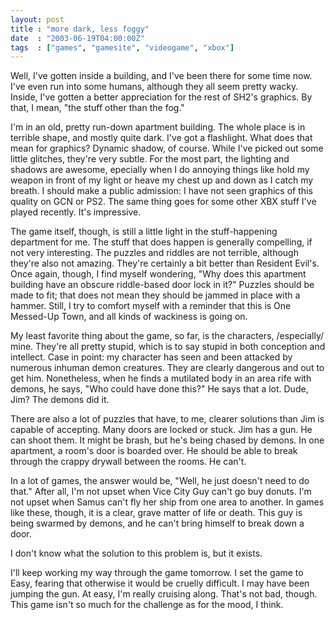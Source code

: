 ```yaml
---
layout: post
title : "more dark, less foggy"
date  : "2003-06-19T04:00:00Z"
tags  : ["games", "gamesite", "videogame", "xbox"]
---
```

Well, I've gotten inside a building, and I've been there for some time now. I've even run into some humans, although they all seem pretty wacky.  Inside, I've gotten a better appreciation for the rest of SH2's graphics.  By that, I mean, "the stuff other than the fog."

I'm in an old, pretty run-down apartment building.  The whole place is in terrible shape, and mostly quite dark.  I've got a flashlight.  What does that mean for graphics?  Dynamic shadow, of course.  While I've picked out some little glitches, they're very subtle.  For the most part, the lighting and shadows are awesome, epecially when I do annoying things like hold my weapon in front of my light or heave my chest up and down as I catch my breath.  I should make a public admission:  I have not seen graphics of this quality on GCN or PS2.  The same thing goes for some other XBX stuff I've played recently.  It's impressive.

The game itself, though, is still a little light in the stuff-happening department for me.  The stuff that does happen is generally compelling, if not very interesting.  The puzzles and riddles are not terrible, although they're also not amazing.  They're certainly a bit better than Resident Evil's.  Once again, though, I find myself wondering, "Why does this apartment building have an obscure riddle-based door lock in it?"  Puzzles should be made to fit;  that does not mean they should be jammed in place with a hammer.  Still, I try to comfort myself with a reminder that this is One Messed-Up Town, and all kinds of wackiness is going on.

My least favorite thing about the game, so far, is the characters, /especially/ mine.  They're all pretty stupid, which is to say stupid in both conception and intellect.  Case in point:  my character has seen and been attacked by numerous inhuman demon creatures.  They are clearly dangerous and out to get him.  Nonetheless, when he finds a mutilated body in an area rife with demons, he says, "Who could have done this?"  He says that a lot.  Dude, Jim?  The demons did it.

There are also a lot of puzzles that have, to me, clearer solutions than Jim is capable of accepting.  Many doors are locked or stuck.  Jim has a gun.  He can shoot them.  It might be brash, but he's being chased by demons.  In one apartment, a room's door is boarded over.  He should be able to break through the crappy drywall between the rooms.  He can't.

In a lot of games, the answer would be, "Well, he just doesn't need to do that."  After all, I'm not upset when Vice City Guy can't go buy donuts.  I'm not upset when Samus can't fly her ship from one area to another.  In games like these, though, it is a clear, grave matter of life or death.  This guy is being swarmed by demons, and he can't bring himself to break down a door.

I don't know what the solution to this problem is, but it exists.

I'll keep working my way through the game tomorrow.  I set the game to Easy, fearing that otherwise it would be cruelly difficult.  I may have been jumping the gun.  At easy, I'm really cruising along.  That's not bad, though.  This game isn't so much for the challenge as for the mood, I think.

